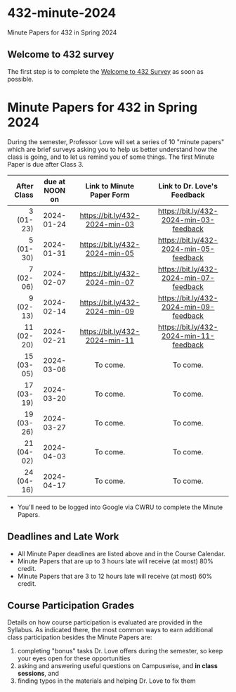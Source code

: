 # 432-minute-2024

Minute Papers for 432 in Spring 2024

## Welcome to 432 survey

The first step is to complete the [Welcome to 432 Survey](https://bit.ly/432-2024-welcome-survey) as soon as possible.

# Minute Papers for 432 in Spring 2024

During the semester, Professor Love will set a series of 10 "minute papers" which are brief surveys asking you to help us better understand how the class is going, and to let us remind you of some things. The first Minute Paper is due after Class 3.

After Class | due at NOON on | Link to Minute Paper Form | Link to Dr. Love's Feedback
----------: | :------: | :--------: | :----------:
3 (01-23) | 2024-01-24 | <https://bit.ly/432-2024-min-03> | <https://bit.ly/432-2024-min-03-feedback>
5 (01-30) | 2024-01-31 | <https://bit.ly/432-2024-min-05> | <https://bit.ly/432-2024-min-05-feedback>
7 (02-06) | 2024-02-07 | <https://bit.ly/432-2024-min-07> | <https://bit.ly/432-2024-min-07-feedback>
9 (02-13) | 2024-02-14 | <https://bit.ly/432-2024-min-09> | <https://bit.ly/432-2024-min-09-feedback>
11 (02-20) | 2024-02-21 | <https://bit.ly/432-2024-min-11> | <https://bit.ly/432-2024-min-11-feedback>
15 (03-05) | 2024-03-06 | To come. | To come.
17 (03-19) | 2024-03-20 | To come. | To come.
19 (03-26) | 2024-03-27 | To come. | To come.
21 (04-02) | 2024-04-03 | To come. | To come.
24 (04-16) | 2024-04-17 | To come. | To come.

- You'll need to be logged into Google via CWRU to complete the Minute Papers.

## Deadlines and Late Work

- All Minute Paper deadlines are listed above and in the Course Calendar.
- Minute Papers that are up to 3 hours late will receive (at most) 80% credit. 
- Minute Papers that are 3 to 12 hours late will receive (at most) 60% credit.

## Course Participation Grades

Details on how course participation is evaluated are provided in the Syllabus. As indicated there, the most common ways to earn additional class participation besides the Minute Papers are:

1. completing "bonus" tasks Dr. Love offers during the semester, so keep your eyes open for these opportunities
2. asking and answering useful questions on Campuswise, and **in class sessions**, and 
3. finding typos in the materials and helping Dr. Love to fix them
